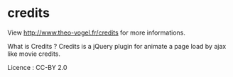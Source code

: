 credits
=======
View <a href="http://www.theo-vogel.fr/credits">http://www.theo-vogel.fr/credits</a> for more informations.

What is Credits ?
Credits is a jQuery plugin for animate a page load by ajax like movie credits.

Licence : CC-BY 2.0

